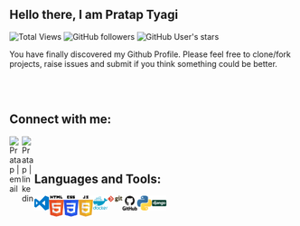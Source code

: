 ## Hello there, I am Pratap Tyagi
![Total Views](https://views.whatilearened.today/views/github/PratapTyagi/PratapTyagi.svg)
![GitHub followers](https://img.shields.io/github/followers/PratapTyagi?style=for-the-badge)
![GitHub User's stars](https://img.shields.io/github/stars/PratapTyagi?style=for-the-badge)
<br />

You have finally discovered my Github Profile. Please feel free to clone/fork projects, raise issues and submit if you think something could be better.

<br/>
<br/>

## Connect with me:
[<img align="left" alt="Pratap | email" width="22px" src="https://github.com/PratapTyagi/PratapTyagi/blob/master/icons/social-media/email.png" />][email]
[<img align="left" alt="Pratap | linkedin" width="22px" src="https://github.com/PratapTyagi/PratapTyagi/blob/master/icons/social-media/linkedin.svg" />][linkedin]

<br />
<br />

## Languages and Tools:
<img align="left" alt="Visual Studio Code" width="26px" src="https://github.com/S1ddharth-Sharma/S1ddharth-Sharma/blob/master/icons/tools/visual-studio-code.svg" />
<img align="left" alt="HTML5" width="26px" src="https://github.com/S1ddharth-Sharma/S1ddharth-Sharma/blob/master/icons/tools/html.svg" />
<img align="left" alt="CSS3" width="26px" src="https://github.com/S1ddharth-Sharma/S1ddharth-Sharma/blob/master/icons/tools/css.svg" />
<img align="left" alt="JavaScript" width="26px" src="https://github.com/S1ddharth-Sharma/S1ddharth-Sharma/blob/master/icons/tools/javascript.svg" />
<img align="left" alt="SQL" width="26px" src="https://github.com/S1ddharth-Sharma/S1ddharth-Sharma/blob/master/icons/tools/docker.svg" />
<img align="left" alt="Git" width="26px" src="https://github.com/S1ddharth-Sharma/S1ddharth-Sharma/blob/master/icons/tools/git.svg" />
<img align="left" alt="GitHub" width="26px" src="https://github.com/S1ddharth-Sharma/S1ddharth-Sharma/blob/master/icons/tools/github.svg" />
<img align="left" alt="Python" width="26px" src="https://github.com/S1ddharth-Sharma/S1ddharth-Sharma/blob/master/icons/tools/python.svg" />
<img align="left" alt="Python" width="26px" src="https://github.com/S1ddharth-Sharma/S1ddharth-Sharma/blob/master/icons/tools/django.svg" />
<br />
<br />


[email]: tyagipratap111@gmail.com
[linkedin]: https://www.linkedin.com/in/pratap-tyagi-48a387186
